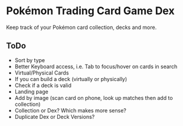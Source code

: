 # Pokémon Trading Card Game Dex

Keep track of your Pokémon card collection, decks and more.

## ToDo
- Sort by type
- Better Keyboard access, i.e. Tab to focus/hover on cards in search
- Virtual/Physical Cards
- If you can build a deck (virtually or physically)
- Check if a deck is valid
- Landing page
- Add by image (scan card on phone, look up matches then add to collection)
- Collection or Dex? Which makes more sense?
- Duplicate Dex or Deck Versions?
